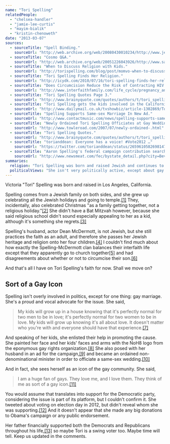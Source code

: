 ```yaml
---
name: "Tori Spelling"
relatedPeople:
  - "chelsea-handler"
  - "jamie-lee-curtis"
  - "mayim-bialik"
  - "kristin-chenoweth"
date: "2013-03-07"
sources:
  - sourceTitle: "Spell Binding."
    sourceUrl: "http://web.archive.org/web/20080430010234/http://www.jewishjournal.com/home/preview.php?id=8179"
  - sourceTitle: "Cosmo Q&A."
    sourceUrl: "http://web.archive.org/web/20051226043926/http://www.safesearching.com/2k/greenroom/torispelling/more/cosmo.shtml"
  - sourceTitle: "When to Discuss Religion with Kids."
    sourceUrl: "http://torispelling.com/blog/post/momvo-when-to-discuss-religion-with-kids"
  - sourceTitle: "Tori Spelling Finds Her Religion."
    sourceUrl: "http://icydk.com/2010/07/16/tori-spelling-finds-her-religion/"
  - sourceTitle: "Does Circumcision Reduce the Risk of Contracting HIV."
    sourceUrl: "http://www.interfaithfamily.com/life_cycle/pregnancy_and_birth_ceremonies/Does_Circumcision_Reduce_the_Risk_of_Contracting_HIV.shtml"
  - sourceTitle: "Tori Spelling Quotes Page 3."
    sourceUrl: "http://www.brainyquote.com/quotes/authors/t/tori_spelling_3.html"
  - sourceTitle: "Tori Spelling gets the kids involved in the California same-sex marriage campaign."
    sourceUrl: "http://www.dailymail.co.uk/tvshowbiz/article-1302869/Tori-Spelling-gets-kids-involved-California-sex-marriage-campaign.html"
  - sourceTitle: "Spelling Supports Same-sex Marriage In New Ad."
    sourceUrl: "http://www.contactmusic.com/news/spelling-supports-same-sex-marriage-in-new-ad_1158631"
  - sourceTitle: "Newly Ordained Tori Spelling Officiates at Gay Wedding."
    sourceUrl: "http://www.towleroad.com/2007/07/newly-ordained-.html"
  - sourceTitle: "Tori Spelling Quotes."
    sourceUrl: "http://www.brainyquote.com/quotes/authors/t/tori_spelling.html"
  - sourceTitle: "torianddean: Everyone has a voice! #Vote2012 …"
    sourceUrl: "https://twitter.com/torianddean/status/265961058269814785"
  - sourceTitle: "Aaron Spelling's federal campaign contribution search results."
    sourceUrl: "http://www.newsmeat.com/fec/bystate_detail.php?city=Beverly+Hills&st=CA&last=SPELLING&first=AARON"
summaries:
  religion: "Tori Spelling was born and raised Jewish and continues to celebrate the faith as an adult."
  politicalViews: "She isn't very politically active, except about gay marriage. She's a huge supporter of the cause."
---
```


Victoria "Tori" Spelling was born and raised in Los Angeles, California.

Spelling comes from a Jewish family on both sides, and she grew up celebrating all the Jewish holidays and going to temple.<a class="source-citation" href="#http%3A%2F%2Fweb.archive.org%2Fweb%2F20080430010234%2Fhttp%3A%2F%2Fwww.jewishjournal.com%2Fhome%2Fpreview.php%3Fid%3D8179" title="Spell Binding.">[1]</a> They, incidentally, also celebrated Christmas "as a family getting together, not a religious holiday."<a class="source-citation" href="#http%3A%2F%2Fweb.archive.org%2Fweb%2F20051226043926%2Fhttp%3A%2F%2Fwww.safesearching.com%2F2k%2Fgreenroom%2Ftorispelling%2Fmore%2Fcosmo.shtml" title="Cosmo Q&amp;A.">[2]</a> She didn't have a Bat Mitzvah however, because she said religious school didn't sound especially appealing to her as a kid, although it's something she regrets.<a class="source-citation" href="#http%3A%2F%2Fweb.archive.org%2Fweb%2F20080430010234%2Fhttp%3A%2F%2Fwww.jewishjournal.com%2Fhome%2Fpreview.php%3Fid%3D8179" title="Spell Binding.">[3]</a>

Spelling's husband, actor Dean McDermott, is not Jewish, but she still practices the faith as an adult, and therefore she passes her Jewish heritage and religion onto her four children.<a class="source-citation" href="#http%3A%2F%2Ftorispelling.com%2Fblog%2Fpost%2Fmomvo-when-to-discuss-religion-with-kids" title="When to Discuss Religion with Kids.">[4]</a> I couldn't find much about how exactly the Spelling-McDermott clan balances their interfaith life except that they apparently go to church together<a class="source-citation" href="#http%3A%2F%2Ficydk.com%2F2010%2F07%2F16%2Ftori-spelling-finds-her-religion%2F" title="Tori Spelling Finds Her Religion.">[5]</a> and had disagreements about whether or not to circumcise their son.<a class="source-citation" href="#http%3A%2F%2Fwww.interfaithfamily.com%2Flife_cycle%2Fpregnancy_and_birth_ceremonies%2FDoes_Circumcision_Reduce_the_Risk_of_Contracting_HIV.shtml" title="Does Circumcision Reduce the Risk of Contracting HIV.">[6]</a>

And that's all I have on Tori Spelling's faith for now. Shall we move on?


## Sort of a Gay Icon

Spelling isn't overly involved in politics, except for one thing: gay marriage. She's a proud and vocal advocate for the issue. She said,

>My kids will grow up in a house knowing that it's perfectly normal for two men to be in love; it's perfectly normal for two women to be in love. My kids will grow up knowing it's all about love. It doesn't matter who you're with and everyone should have that experience.<a class="source-citation" href="#http%3A%2F%2Fwww.brainyquote.com%2Fquotes%2Fauthors%2Ft%2Ftori_spelling_3.html" title="Tori Spelling Quotes Page 3.">[7]</a>

And speaking of her kids, she enlisted their help in promoting the cause. She painted her face and her kids' faces and arms with the NoH8 logo from the eponymous gay rights organization.<a class="source-citation" href="#http%3A%2F%2Fwww.dailymail.co.uk%2Ftvshowbiz%2Farticle-1302869%2FTori-Spelling-gets-kids-involved-California-sex-marriage-campaign.html" title="Tori Spelling gets the kids involved in the California same-sex marriage campaign.">[8]</a> She also posed with her husband in an ad for the campaign,<a class="source-citation" href="#http%3A%2F%2Fwww.contactmusic.com%2Fnews%2Fspelling-supports-same-sex-marriage-in-new-ad_1158631" title="Spelling Supports Same-sex Marriage In New Ad.">[9]</a> and became an ordained non-denominational minister in order to officiate a same-sex wedding.<a class="source-citation" href="#http%3A%2F%2Fwww.towleroad.com%2F2007%2F07%2Fnewly-ordained-.html" title="Newly Ordained Tori Spelling Officiates at Gay Wedding.">[10]</a>

And in fact, she sees herself as an icon of the gay community. She said,

>I am a huge fan of gays. They love me, and I love them. They think of me as sort of a gay icon.<a class="source-citation" href="#http%3A%2F%2Fwww.brainyquote.com%2Fquotes%2Fauthors%2Ft%2Ftori_spelling.html" title="Tori Spelling Quotes.">[11]</a>

You would assume that translates into support for the Democratic party, considering the issue is part of its platform, but I couldn't confirm it. She tweeted about voting on election day in 2012, but didn't reveal whom she was supporting.<a class="source-citation" href="#https%3A%2F%2Ftwitter.com%2Ftorianddean%2Fstatus%2F265961058269814785" title="torianddean: Everyone has a voice! #Vote2012 …">[12]</a> And it doesn't appear that she made any big donations to Obama's campaign or any public endorsement.

Her father financially supported both the Democrats and Republicans throughout his life,<a class="source-citation" href="#http%3A%2F%2Fwww.newsmeat.com%2Ffec%2Fbystate_detail.php%3Fcity%3DBeverly%2BHills%26st%3DCA%26last%3DSPELLING%26first%3DAARON" title="Aaron Spelling&apos;s federal campaign contribution search results.">[13]</a> so maybe Tori is a swing voter too. Maybe time will tell. Keep us updated in the comments.